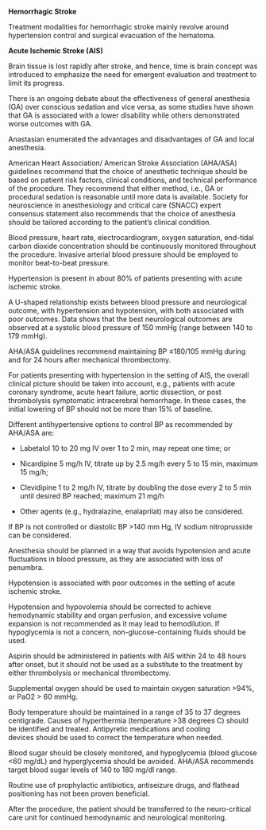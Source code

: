 **Hemorrhagic Stroke**

Treatment modalities for hemorrhagic stroke mainly revolve around hypertension control and surgical evacuation of the hematoma.

**Acute Ischemic Stroke (AIS)**

Brain tissue is lost rapidly after stroke, and hence, time is brain concept was introduced to emphasize the need for emergent evaluation and treatment to limit its progress.

There is an ongoing debate about the effectiveness of general anesthesia (GA) over conscious sedation and vice versa, as some studies have shown that GA is associated with a lower disability while others demonstrated worse outcomes with GA.

Anastasian enumerated the advantages and disadvantages of GA and local anesthesia.

American Heart Association/ American Stroke Association (AHA/ASA) guidelines recommend that the choice of anesthetic technique should be based on patient risk factors, clinical conditions, and technical performance of the procedure. They recommend that either method, i.e., GA or procedural sedation is reasonable until more data is available. Society for neuroscience in anesthesiology and critical care (SNACC) expert consensus statement also recommends that the choice of anesthesia should be tailored according to the patient’s clinical condition.

Blood pressure, heart rate, electrocardiogram, oxygen saturation, end-tidal carbon dioxide concentration should be continuously monitored throughout the procedure. Invasive arterial blood pressure should be employed to monitor beat-to-beat pressure.

Hypertension is present in about 80% of patients presenting with acute ischemic stroke.

A U-shaped relationship exists between blood pressure and neurological outcome, with hypertension and hypotension, with both associated with poor outcomes. Data shows that the best neurological outcomes are observed at a systolic blood pressure of 150 mmHg (range between 140 to 179 mmHg).

AHA/ASA guidelines recommend maintaining BP ≤180/105 mmHg during and for 24 hours after mechanical thrombectomy.

For patients presenting with hypertension in the setting of AIS, the overall clinical picture should be taken into account, e.g., patients with acute coronary syndrome, acute heart failure, aortic dissection, or post thrombolysis symptomatic intracerebral hemorrhage. In these cases, the initial lowering of BP should not be more than 15% of baseline.

Different antihypertensive options to control BP as recommended by AHA/ASA are:

- Labetalol 10 to 20 mg IV over 1 to 2 min, may repeat one time; or

- Nicardipine 5 mg/h IV, titrate up by 2.5 mg/h every 5 to 15 min, maximum 15 mg/h;

- Clevidipine 1 to 2 mg/h IV, titrate by doubling the dose every 2 to 5 min until desired BP reached; maximum 21 mg/h

- Other agents (e.g., hydralazine, enalaprilat) may also be considered.

If BP is not controlled or diastolic BP >140 mm Hg, IV sodium nitroprusside can be considered.

Anesthesia should be planned in a way that avoids hypotension and acute fluctuations in blood pressure, as they are associated with loss of penumbra.

Hypotension is associated with poor outcomes in the setting of acute ischemic stroke.

Hypotension and hypovolemia should be corrected to achieve hemodynamic stability and organ perfusion, and excessive volume expansion is not recommended as it may lead to hemodilution. If hypoglycemia is not a concern, non-glucose-containing fluids should be used.

Aspirin should be administered in patients with AIS within 24 to 48 hours after onset, but it should not be used as a substitute to the treatment by either thrombolysis or mechanical thrombectomy.

Supplemental oxygen should be used to maintain oxygen saturation >94%, or PaO2 > 60 mmHg.

Body temperature should be maintained in a range of 35 to 37 degrees centigrade. Causes of hyperthermia (temperature >38 degrees C) should be identified and treated. Antipyretic medications and cooling devices should be used to correct the temperature when needed.

Blood sugar should be closely monitored, and hypoglycemia (blood glucose <60 mg/dL) and hyperglycemia should be avoided. AHA/ASA recommends target blood sugar levels of 140 to 180 mg/dl range.

Routine use of prophylactic antibiotics, antiseizure drugs, and flathead positioning has not been proven beneficial.

After the procedure, the patient should be transferred to the neuro-critical care unit for continued hemodynamic and neurological monitoring.